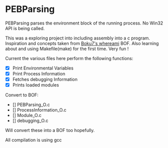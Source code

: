 # PEBParsing
PEBParsing parses the environment block of the running process. No Win32 API is being called.

This was a exploring project into including assembly into a c program. Inspiration and concepts taken from [Boku7's whereami](https://github.com/boku7/whereami) BOF. Also learning about and using Makefile(make) for the first time. Very fun !

Current the various files here perform the following functions:
- [x] Print Environmental Variables
- [x] Print Process Information
- [x] Fetches debugging Information
- [x] Prints loaded modules

Convert to BOF:
- [] PEBParsing_O.c
- [] ProcessInformation_O.c
- [] Module_O.c
- [] debugging_O.c

Will convert these into a BOF too hopefully.

All compilation is using gcc